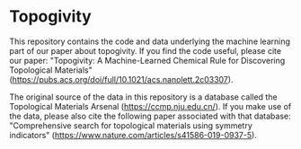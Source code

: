 # Topogivity

This repository contains the code and data underlying the machine learning part of our paper about topogivity.  If you find the code useful, please cite our paper: "Topogivity: A Machine-Learned Chemical Rule for Discovering Topological Materials" (https://pubs.acs.org/doi/full/10.1021/acs.nanolett.2c03307).  

The original source of the data in this repository is a database called the Topological Materials Arsenal (https://ccmp.nju.edu.cn/).  If you make use of the data, please also cite the following paper associated with that database: "Comprehensive search for topological materials using symmetry indicators" (https://www.nature.com/articles/s41586-019-0937-5).
